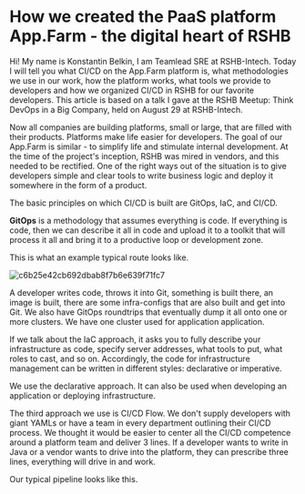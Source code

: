 # How we created the PaaS platform App.Farm - the digital heart of RSHB

Hi! My name is Konstantin Belkin, I am Teamlead SRE at RSHB-Intech. Today I will tell you what CI/CD on the App.Farm platform is, what methodologies we use in our work, how the platform works, what tools we provide to developers and how we organized CI/CD in RSHB for our favorite developers.
This article is based on a talk I gave at the RSHB Meetup: Think DevOps in a Big Company, held on August 29 at RSHB-Intech.

Now all companies are building platforms, small or large, that are filled with their products. Platforms make life easier for developers. The goal of our App.Farm is similar - to simplify life and stimulate internal development. At the time of the project's inception, RSHB was mired in vendors, and this needed to be rectified. One of the right ways out of the situation is to give developers simple and clear tools to write business logic and deploy it somewhere in the form of a product.

The basic principles on which CI/CD is built are GitOps, IaC, and CI/CD.

**GitOps** is a methodology that assumes everything is code. If everything is code, then we can describe it all in code and upload it to a toolkit that will process it all and bring it to a productive loop or development zone.

This is what an example typical route looks like.

![c6b25e42cb692dbab8f7b6e639f71fc7](https://github.com/user-attachments/assets/0c4c5a7f-26ff-4008-bafb-204920f14bd0)

A developer writes code, throws it into Git, something is built there, an image is built, there are some infra-configs that are also built and get into Git. We also have GitOps roundtrips that eventually dump it all onto one or more clusters. We have one cluster used for application application.

If we talk about the IaC approach, it asks you to fully describe your infrastructure as code, specify server addresses, what tools to put, what roles to cast, and so on. Accordingly, the code for infrastructure management can be written in different styles: declarative or imperative.

We use the declarative approach. It can also be used when developing an application or deploying infrastructure. 

The third approach we use is CI/CD Flow. We don't supply developers with giant YAMLs or have a team in every department outlining their CI/CD process. We thought it would be easier to center all the CI/CD competence around a platform team and deliver 3 lines. If a developer wants to write in Java or a vendor wants to drive into the platform, they can prescribe three lines, everything will drive in and work.

Our typical pipeline looks like this. 

